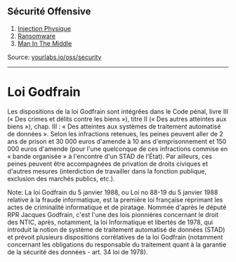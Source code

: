 ## Sécurité Offensive

1. [Injection Physique](?p=01-ducky)
1. [Ransomware](?p=02-ransomware)
1. [Man In The Middle](?p=03-mitm)

Source: [yourlabs.io/oss/security](https://yourlabs.io/oss/security)

---

# Loi Godfrain

Les dispositions de la loi Godfrain sont intégrées dans le Code pénal, livre III (« Des crimes et délits contre les biens »), titre II (« Des autres atteintes aux biens »), chap. III : « Des atteintes aux systèmes de traitement automatisé de données ». Selon les infractions retenues, les peines peuvent aller de 2 ans de prison et 30 000 euros d'amende à 10 ans d'emprisonnement et 150 000 euros d'amende (pour l'une quelconque de ces infractions commise en « bande organisée » à l'encontre d'un STAD de l'État). Par ailleurs, ces peines peuvent être accompagnées de privation de droits civiques et d'autres mesures (interdiction de travailler dans la fonction publique, exclusion des marchés publics, etc.).

Note:
La loi Godfrain du 5 janvier 1988, ou Loi no 88-19 du 5 janvier 1988 relative à la fraude informatique, est la première loi française réprimant les actes de criminalité informatique et de piratage. Nommée d'après le député RPR Jacques Godfrain, c'est l'une des lois pionnières concernant le droit des NTIC, après, notamment, la loi Informatique et libertés de 1978, qui introduit la notion de système de traitement automatisé de données (STAD) et prévoit plusieurs dispositions corrélatives de la loi Godfrain (notamment concernant les obligations du responsable du traitement quant à la garantie de la sécurité des données - art. 34 loi de 1978).

